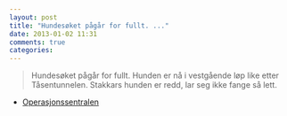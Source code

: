 ```yaml
---
layout: post
title: "Hundesøket pågår for fullt. ..."
date: 2013-01-02 11:31
comments: true
categories: 
---
```

> Hundesøket pågår for fullt. Hunden er nå i vestgående løp like etter Tåsentunnelen. Stakkars hunden er redd, lar seg ikke fange så lett. 
- [Operasjonssentralen](https://twitter.com/oslopolitiops/statuses/286555372716691456)
